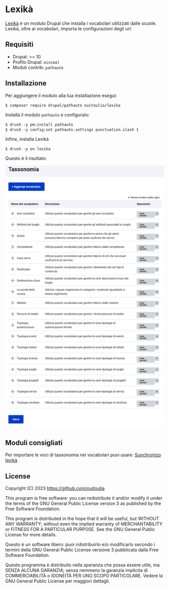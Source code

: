 # Lexikà
[Lexikà](https://www.grecoantico.com/dizionario-greco-antico.php?parola=lexikon) è un modulo Drupal che installa i vocabolari utilizzati dalle scuole.
Lexikà, oltre ai vocabolari, importa le configurazioni degli url. 

## Requisiti
- Drupal: >= 10
- Profilo Drupal: `minimal`
- Moduli contrib: `pathauto`

## Installazione
Per aggiungere il modulo alla tua installazione esegui:
```
$ composer require drupal/pathauto ouitoulia/lexika
```
Installa il modulo `pathauto` e configuralo:
```
$ drush -y pm:install pathauto
$ drush -y config:set pathauto.settings punctuation.slash 1
```
Infine, installa Lexikà
```
$ drush -y en lexika
```

Questo è il risultato:

![Screenshot con l'elenco dei vocabolari installati](docs/vocabolari.png "Screenshot con l'elenco dei vocabolari installati")

## Moduli consigliati
Per importare le voci di tassonomia nei vocabolari puoi usare: 
[Sunchronìzo lexikà](https://github.com/ouitoulia/sunchronizo_lexika)

## License

Copyright (C) 2023 https://github.com/ouitoulia

This program is free software: you can redistribute it and/or modify it under the terms of the GNU General Public License version 3 as published by the Free Software Foundation.

This program is distributed in the hope that it will be useful, but WITHOUT ANY WARRANTY; without even the implied warranty of MERCHANTABILITY or FITNESS FOR A PARTICULAR PURPOSE. See the GNU General Public License for more details.

Questo è un software libero: puoi ridistribuirlo e/o modificarlo secondo i termini della GNU General Public License versione 3 pubblicata dalla Free Software Foundation.

Questo programma è distribuito nella speranza che possa essere utile, ma SENZA ALCUNA GARANZIA; senza nemmeno la garanzia implicita di COMMERCIABILITÀ o IDONEITÀ PER UNO SCOPO PARTICOLARE. Vedere la GNU General Public License per maggiori dettagli.